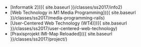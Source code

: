 * [Informatik 2]({{ site.baseurl }}/classes/ss2017/info2)
* [Web Technology in M1 Media Programming]({{ site.baseurl }}/classes/ss2017/media-programming-rails)
* [User-Centered Web Technology (WT4)]({{ site.baseurl }}/classes/ss2017/user-centered-web-technology)
* [Praxisprojekt IMI-Map Reloaded]({{ site.baseurl }}/classes/ss2017/project/)
